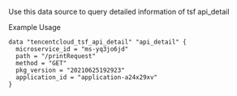 Use this data source to query detailed information of tsf api_detail

Example Usage

```hcl
data "tencentcloud_tsf_api_detail" "api_detail" {
  microservice_id = "ms-yq3jo6jd"
  path = "/printRequest"
  method = "GET"
  pkg_version = "20210625192923"
  application_id = "application-a24x29xv"
}
```